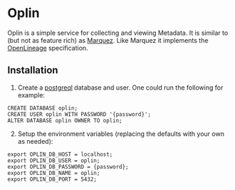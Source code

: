 # Oplin

Oplin is a simple service for collecting and viewing Metadata. It is similar to (but not as feature rich) as [Marquez](https://github.com/MarquezProject/marquez]). Like Marquez it implements the [OpenLineage](https://openlineage.io/) specification.


## Installation

1. Create a [postgreql](https://www.postgresql.org) database and user. One could run the following for example:

```
CREATE DATABASE oplin;
CREATE USER oplin WITH PASSWORD '{password}';
ALTER DATABASE oplin OWNER TO oplin; 
```

2. Setup the environment variables (replacing the defaults with your own as needed):

```
export OPLIN_DB_HOST = localhost;
export OPLIN_DB_USER = oplin; 
export OPLIN_DB_PASSWORD = {password};
export OPLIN_DB_NAME = oplin;
export OPLIN_DB_PORT = 5432;
```